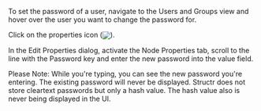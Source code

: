 To set the password of a user, navigate to the Users and Groups view and hover over the user you want to change the password for.

Click on the properties icon (<img src="properties.png" style="display:inline;vertical-align:middle">).

In the Edit Properties dialog, activate the Node Properties tab, scroll to the line with the Password key and enter the new password into the value field.

Please Note: While you're typing, you can see the new password you're entering. The existing password will never be displayed. Structr does not store cleartext passwords but only a hash value. The hash value also is never being displayed in the UI.
